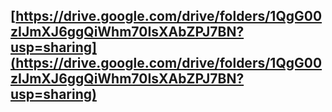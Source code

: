 ## [https://drive.google.com/drive/folders/1QgG00zIJmXJ6ggQiWhm70IsXAbZPJ7BN?usp=sharing](https://drive.google.com/drive/folders/1QgG00zIJmXJ6ggQiWhm70IsXAbZPJ7BN?usp=sharing)
